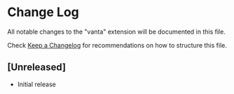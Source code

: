 # Change Log

All notable changes to the "vanta" extension will be documented in this file.

Check [Keep a Changelog](http://keepachangelog.com/) for recommendations on how to structure this file.

## [Unreleased]

- Initial release
